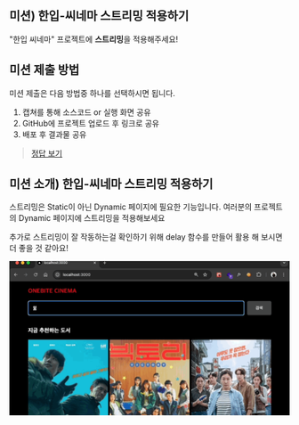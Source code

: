 ## 미션) 한입-씨네마 스트리밍 적용하기

"한입 씨네마" 프로젝트에 **스트리밍**을 적용해주세요!

## 미션 제출 방법

미션 제출은 다음 방법중 하나를 선택하시면 됩니다.

1. 캡쳐를 통해 소스코드 or 실행 화면 공유
2. GitHub에 프로젝트 업로드 후 링크로 공유
3. 배포 후 결과물 공유

> [정답 보기](https://github.com/winterlood/onebite-next-challenge/blob/main/missions/day14/mission/answer)

## 미션 소개) 한입-씨네마 스트리밍 적용하기

스트리밍은 Static이 아닌 Dynamic 페이지에 필요한 기능입니다. 여러분의 프로젝트의 Dynamic 페이지에 스트리밍을 적용해보세요

추가로 스트리밍이 잘 작동하는걸 확인하기 위해 delay 함수를 만들어 활용 해 보시면 더 좋을 것 같아요!

![](image0.gif)
